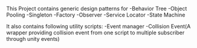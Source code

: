 This Project contains generic design patterns for
-Behavior Tree
-Object Pooling
-Singleton
-Factory
-Observer
-Service Locator
-State Machine

It also contains following utility scripts:
-Event manager
-Collision Event(A wrapper providing collision event from one script to multiple subscriber through unity events)
